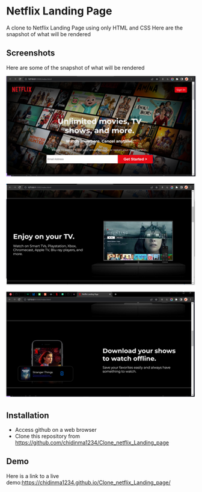 # **Netflix Landing Page**

A clone to Netflix Landing Page using only HTML and CSS
Here are the snapshot of what will be rendered

## **Screenshots**

Here are some of the snapshot of what will be rendered

![This is an image](./images/first-section.png)
![This is an image](./images/second-section.png)
![This is an image](./images/third-section.png)

## **Installation**

-   Access github on a web browser
-   Clone this repository from https://github.com/chidinma1234/Clone_netflix_Landing_page

## **Demo**

Here is a link to a live demo:https://chidinma1234.github.io/Clone_netflix_Landing_page/
